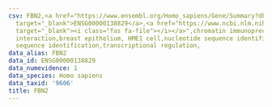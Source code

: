 ```yaml
---
csv: FBN2,<a href="https://www.ensembl.org/Homo_sapiens/Gene/Summary?db=core;g=ENSG00000138829"
  target="_blank">ENSG00000138829</a>,<a href="https://www.ncbi.nlm.nih.gov/pubmed/22863008"
  target="_blank"><i class="fas fa-file"></i></a>",chromatin immunoprecipitation assay,direct
  interaction,breast epithelium, HME1 cell,nucleotide sequence identification,nucleotide
  sequence identification,transcriptional regulation,
data_alias: FBN2
data_id: ENSG00000138829
data_numevidence: 1
data_species: Homo sapiens
data_taxid: '9606'
title: FBN2
---
```

